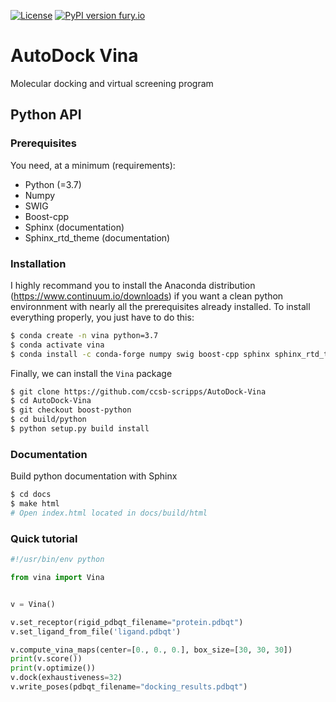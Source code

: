 [![License](https://img.shields.io/badge/License-Apache%202.0-blue.svg)](https://opensource.org/licenses/Apache-2.0) [![PyPI version fury.io](https://img.shields.io/badge/version-1.2.0-green.svg)](https://pypi.python.org/pypi/ansicolortags/) 

# AutoDock Vina
Molecular docking and virtual screening program

## Python API

### Prerequisites

You need, at a minimum (requirements):
* Python (=3.7)
* Numpy
* SWIG
* Boost-cpp
* Sphinx (documentation)
* Sphinx_rtd_theme (documentation)

### Installation

I highly recommand you to install the Anaconda distribution (https://www.continuum.io/downloads) if you want a clean python environnment with nearly all the prerequisites already installed. To install everything properly, you just have to do this:
```bash
$ conda create -n vina python=3.7
$ conda activate vina
$ conda install -c conda-forge numpy swig boost-cpp sphinx sphinx_rtd_theme
```

Finally, we can install the `Vina` package
```bash
$ git clone https://github.com/ccsb-scripps/AutoDock-Vina
$ cd AutoDock-Vina
$ git checkout boost-python
$ cd build/python
$ python setup.py build install
```

### Documentation

Build python documentation with Sphinx
```bash
$ cd docs
$ make html
# Open index.html located in docs/build/html
```

### Quick tutorial
```python
#!/usr/bin/env python

from vina import Vina


v = Vina()

v.set_receptor(rigid_pdbqt_filename="protein.pdbqt")
v.set_ligand_from_file('ligand.pdbqt')

v.compute_vina_maps(center=[0., 0., 0.], box_size=[30, 30, 30])
print(v.score())
print(v.optimize())
v.dock(exhaustiveness=32)
v.write_poses(pdbqt_filename="docking_results.pdbqt")
```
